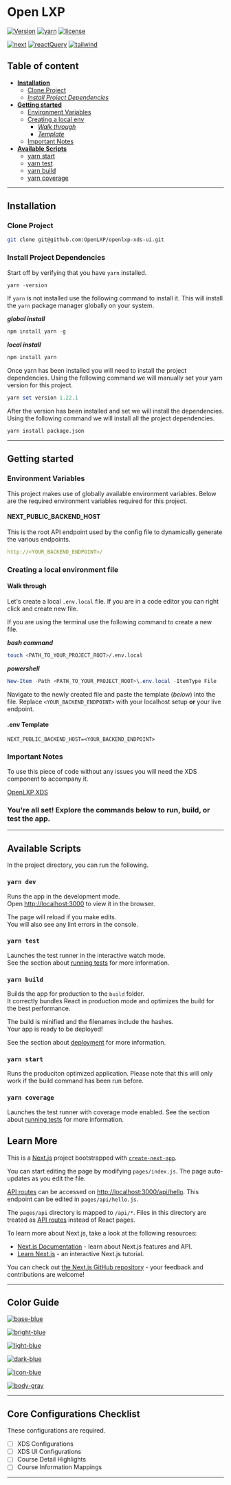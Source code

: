 # Open LXP

[![Version](https://img.shields.io/badge/version-prototype-yellow)](https://github.com/OpenLXP/openlxp-xds-ui)
[![yarn](https://img.shields.io/badge/yarn-1.22.1-blue)](https://yarnpkg.com/)
[![license](https://img.shields.io/badge/license-Apache_2.0-green)](https://github.com/OpenLXP/openlxp-xds-ui/blob/main/LICENSE)

[![next](https://img.shields.io/badge/nextjs-11.1.2-61dafb)](https://nextjs.org/)
[![reactQuery](https://img.shields.io/badge/react_query-3.26.0-764abc)](https://react-query.tanstack.com/)
[![tailwind](https://img.shields.io/badge/tailwind-2.2.2-22d3ee)](https://tailwindcss.com/)

## Table of content

- [**Installation**](#installation)
  - [Clone Project](#clone-project)
  - [_Install Project Dependencies_](#install-project-dependencies)
- [**Getting started**](#getting-started)
  - [Environment Variables](#environment-variables)
  - [Creating a local env](#creating-a-local-environment-file)
    - [_Walk through_](#walk-through)
    - [_Template_](#env-template)
  - [Important Notes](#important-notes)
- [**Available Scripts**](#available-scripts)
  - [yarn start](#yarn-start)
  - [yarn test](#yarn-test)
  - [yarn build](#yarn-build)
  - [yarn coverage](#yarn-coverage)

---

## Installation

### Clone Project

```bash
git clone git@github.com:OpenLXP/openlxp-xds-ui.git
```

### Install Project Dependencies

Start off by verifying that you have `yarn` installed.

```ps1
yarn -version
```

If `yarn` is not installed use the following command to install it. This will install the `yarn` package manager globally on your system.

_**global install**_

```ps1
npm install yarn -g
```

_**local install**_

```ps1
npm install yarn
```

Once yarn has been installed you will need to install the project dependencies. Using the following command we will manually set your yarn version for this project.

```ps1
yarn set version 1.22.1
```

After the version has been installed and set we will install the dependencies. Using the following command we will install all the project dependencies.

```bash
yarn install package.json
```

---

## Getting started

### Environment Variables

This project makes use of globally available environment variables. Below are the required environment variables required for this project.

#### **NEXT_PUBLIC_BACKEND_HOST**

This is the root API endpoint used by the config file to dynamically generate the various endpoints.

```yaml
http://<YOUR_BACKEND_ENDPOINT>/
```


### Creating a local environment file

#### **Walk through**

Let's create a local `.env.local` file. If you are in a code editor you can right click and create new file.

If you are using the terminal use the following command to create a new file.

_**bash command**_

```bash
touch <PATH_TO_YOUR_PROJECT_ROOT>/.env.local
```

_**powershell**_

```ps1
New-Item -Path <PATH_TO_YOUR_PROJECT_ROOT>\.env.local -ItemType File
```

Navigate to the newly created file and paste the template (_below_) into the file. Replace `<YOUR_BACKEND_ENDPOINT>` with your localhost setup **or** your live endpoint.

#### **.env Template**

```text
NEXT_PUBLIC_BACKEND_HOST=<YOUR_BACKEND_ENDPOINT>
```

### Important Notes

To use this piece of code without any issues you will need the XDS component to accompany it.

[OpenLXP XDS](https://github.com/OpenLXP/openlxp-xds)

### **You're all set! Explore the commands below to run, build, or test the app.**

---

## Available Scripts

In the project directory, you can run the following.

### `yarn dev`

Runs the app in the development mode.\
Open [http://localhost:3000](http://localhost:3000) to view it in the browser.

The page will reload if you make edits.\
You will also see any lint errors in the console.

### `yarn test`

Launches the test runner in the interactive watch mode.\
See the section about [running tests](https://facebook.github.io/create-react-app/docs/running-tests) for more information.

### `yarn build`

Builds the app for production to the `build` folder.\
It correctly bundles React in production mode and optimizes the build for the best performance.

The build is minified and the filenames include the hashes.\
Your app is ready to be deployed!

See the section about [deployment](https://facebook.github.io/create-react-app/docs/deployment) for more information.
### `yarn start`

Runs the produciton optimized application. Please note that this will only work if the build command has been run before.

### `yarn coverage`

Launches the test runner with coverage mode enabled.
See the section about [running tests](https://facebook.github.io/create-react-app/docs/running-tests) for more information.

## Learn More

This is a [Next.js](https://nextjs.org/) project bootstrapped with [`create-next-app`](https://github.com/vercel/next.js/tree/canary/packages/create-next-app).

You can start editing the page by modifying `pages/index.js`. The page auto-updates as you edit the file.

[API routes](https://nextjs.org/docs/api-routes/introduction) can be accessed on [http://localhost:3000/api/hello](http://localhost:3000/api/hello). This endpoint can be edited in `pages/api/hello.js`.

The `pages/api` directory is mapped to `/api/*`. Files in this directory are treated as [API routes](https://nextjs.org/docs/api-routes/introduction) instead of React pages.


To learn more about Next.js, take a look at the following resources:

- [Next.js Documentation](https://nextjs.org/docs) - learn about Next.js features and API.
- [Learn Next.js](https://nextjs.org/learn) - an interactive Next.js tutorial.

You can check out [the Next.js GitHub repository](https://github.com/vercel/next.js/) - your feedback and contributions are welcome!

---

## Color Guide

[![base-blue](https://img.shields.io/badge/base_blue-005ea2-005ea2)](https://github.com/OpenLXP/openlxp-xds-ui)

[![bright-blue](https://img.shields.io/badge/bright_blue-008cf0-008cf0)](https://github.com/OpenLXP/openlxp-xds-ui)

[![light-blue](https://img.shields.io/badge/light_blue-2f6194-2f6194)](https://github.com/OpenLXP/openlxp-xds-ui)

[![dark-blue](https://img.shields.io/badge/dark_blue-0b3d70-0b3d70)](https://github.com/OpenLXP/openlxp-xds-ui)

[![icon-blue](https://img.shields.io/badge/icon_blue-337ab7-337ab7)](https://github.com/OpenLXP/openlxp-xds-ui)

[![body-gray](https://img.shields.io/badge/body_gray-f4f4f4-f4f4f4)](https://github.com/OpenLXP/openlxp-xds-ui)

---

## Core Configurations Checklist

These configurations are required.

- [ ] XDS Configurations
- [ ] XDS UI Configurations
- [ ] Course Detail Highlights
- [ ] Course Information Mappings

---
